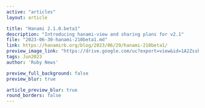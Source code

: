 ```yaml
---
active: "articles"
layout: article

title: "Hanami 2.1.0.beta1"
description: "Introducing hanami-view and sharing plans for v2.1"
file: "2023-06-30-hanami-210beta1.md"
link: https://hanamirb.org/blog/2023/06/29/hanami-210beta1/
preview_image_link: "https://drive.google.com/uc?export=view&id=1A2Zssb83qFpI9K98J2NQiwqDU120LxLL"
tags: Jun2023
author: 'Ruby News'

preview_full_background: false
preview_blur: true

article_preview_blur: true
round_borders: false
---
```

